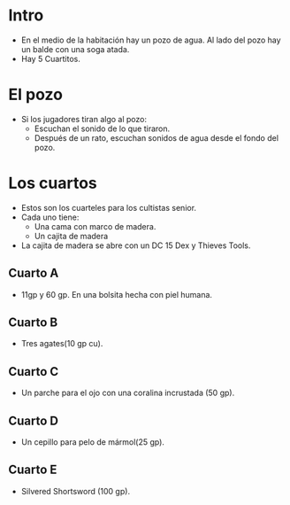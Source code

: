 # Intro
- En el medio de la habitación hay un pozo de agua. Al lado del pozo hay un balde con una soga atada.
- Hay 5 Cuartitos.
# El pozo
- Si los jugadores tiran algo al pozo:
	- Escuchan el sonido de lo que tiraron.
	- Después de un rato, escuchan sonidos de agua desde el fondo del pozo.
# Los cuartos
- Estos son los cuarteles para los cultistas senior.
- Cada uno tiene:
	- Una cama con marco de madera.
	- Un cajita de madera 
- La cajita de madera se abre con un DC 15 Dex y Thieves Tools.

## Cuarto A
- 11gp y 60 gp. En una bolsita hecha con piel humana.
## Cuarto B
- Tres agates(10 gp cu).
## Cuarto C
- Un parche para el ojo con una coralina incrustada (50 gp).
## Cuarto D
- Un cepillo para pelo de mármol(25 gp).
## Cuarto E
- Silvered Shortsword (100 gp).